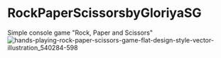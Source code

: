 # RockPaperScissorsbyGloriyaSG
Simple console game "Rock, Paper and Scissors"
![hands-playing-rock-paper-scissors-game-flat-design-style-vector-illustration_540284-598](https://user-images.githubusercontent.com/122824646/214434181-f66cd5b0-8e35-4767-b145-09fef7a1408d.jpg)
